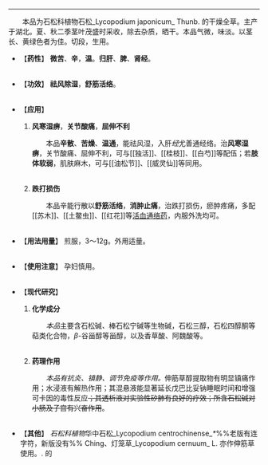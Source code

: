 ---
&emsp;&emsp;本品为石松科植物石松_Lycopodium japonicum_ Thunb. 的干燥全草。主产于湖北。夏、秋二季茎叶茂盛时采收，除去杂质，晒干。本品气微，味淡。以茎长、黄绿色者为佳。切段，生用。

- 【**药性**】
	**微苦**、**辛**，**温**。**归肝**、**脾**、**肾经**。<br></br>

- 【**功效**】
	**祛风除湿**，**舒筋活络**。<br></br>

- 【**应用**】
	1. **风寒湿痹**，**关节酸痛**，**屈伸不利**
		
		&emsp;&emsp;本品**辛散**、**苦燥**、**温通**，能祛风湿，入肝<dfn>经</dfn>尤善通经络。治**风寒湿痹**，关节酸痛<dfn>、</dfn>屈伸不利，可与[[独活]]、[[桂枝]]、[[白芍]]等配伍；若**肢体软弱**，肌肤麻木，可与[[油松节]]、[[威灵仙]]等同用。<br></br>
	
	2. **跌打损伤**
		
		&emsp;&emsp;本品辛能行散以**舒筋活络**，**消肿止痛**，治跌打损伤，瘀肿疼痛，多配[[苏木]]、[[土鳖虫]]、[[红花]]等<ins>活血通络药</ins>，内服外洗均可。<br></br>

- 【**用法用量**】
	煎服，3～12g。外用适量。<br></br>

- 【**使用注意**】
	孕妇慎用。<br></br>

- 【**现代研究**】
	1. **化学成分**
		
		&emsp;&emsp;<dfn>本品</dfn>主要含石松碱<dfn>、</dfn>棒石松宁碱等生物碱，石松三醇，石松四醇酮等萜类化合物，$β$-谷甾醇等甾醇，以及香草酸、阿魏酸等。<br></br>
	
	2. **药理作用**
		
		&emsp;&emsp;<dfn>本品有抗炎、镇静、调节免疫等作用。</dfn>伸筋草醇提取物有明显镇痛作用；水浸液有解热作用；其混悬液能显著延长戊巴比妥钠睡眠时间和增强可卡因的毒性反应~~；其透析液对实验性矽肺有良好的疗效；所含石松碱对小肠及子宫有兴奋作用~~。<br></br>

- 【**其他**】
	<dfn>石松科植物</dfn>华中石松_Lycopodium centrochinense_<dfn>\*</dfn>%%老版有连字符，新版没有%% Ching、灯笼草_Lycopodium cernuum_ L. 亦作伸筋草使用。. 的